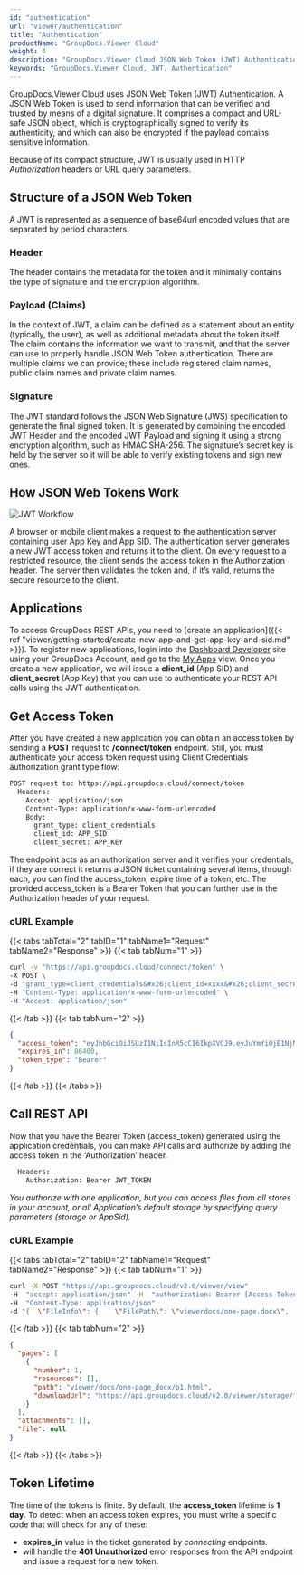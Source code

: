 ```yaml
---
id: "authentication"
url: "viewer/authentication"
title: "Authentication"
productName: "GroupDocs.Viewer Cloud"
weight: 4
description: "GroupDocs.Viewer Cloud JSON Web Token (JWT) Authentication"
keywords: "GroupDocs.Viewer Cloud, JWT, Authentication"
---
```


GroupDocs.Viewer Cloud uses JSON Web Token (JWT) Authentication. A JSON Web Token is used to send information that can be verified and trusted by means of a digital signature. It comprises a compact and URL-safe JSON object, which is cryptographically signed to verify its authenticity, and which can also be encrypted if the payload contains sensitive information.

Because of its compact structure, JWT is usually used in HTTP *Authorization* headers or URL query parameters.

## Structure of a JSON Web Token

A JWT is represented as a sequence of base64url encoded values that are separated by period characters.

### Header

The header contains the metadata for the token and it minimally contains the type of signature and the encryption algorithm.

### Payload (Claims)

In the context of JWT, a claim can be defined as a statement about an entity (typically, the user), as well as additional metadata about the token itself. The claim contains the information we want to transmit, and that the server can use to properly handle JSON Web Token authentication. There are multiple claims we can provide; these include registered claim names, public claim names and private claim names.

### Signature

The JWT standard follows the JSON Web Signature (JWS) specification to generate the final signed token. It is generated by combining the encoded JWT Header and the encoded JWT Payload and signing it using a strong encryption algorithm, such as HMAC SHA-256. The signature’s secret key is held by the server so it will be able to verify existing tokens and sign new ones.

## How JSON Web Tokens Work

![JWT Workflow](viewer/images/JWT-Workflow.png)

A browser or mobile client makes a request to the authentication server containing user App Key and App SID. The authentication server generates a new JWT access token and returns it to the client. On every request to a restricted resource, the client sends the access token in the Authorization header. The server then validates the token and, if it’s valid, returns the secure resource to the client.

## Applications

To access GroupDocs REST APIs, you need to [create an application]({{< ref "viewer/getting-started/create-new-app-and-get-app-key-and-sid.md" >}}). To register new applications, login into the [Dashboard Developer](https://dashboard.groupdocs.cloud/#/) site using your GroupDocs Account, and go to the [My Apps](https://dashboard.groupdocs.cloud/#/apps) view. Once you create a new application, we will issue a **client_id** (App SID) and **client_secret** (App Key) that you can use to authenticate your REST API calls using the JWT authentication.

## Get Access Token

After you have created a new application you can obtain an access token by sending a **POST** request to **/connect/token** endpoint. Still, you must authenticate your access token request using Client Credentials authorization grant type flow:

```html
POST request to: https://api.groupdocs.cloud/connect/token
  Headers:
    Accept: application/json
    Content-Type: application/x-www-form-urlencoded
    Body:
      grant_type: client_credentials
      client_id: APP_SID
      client_secret: APP_KEY
```

The endpoint acts as an authorization server and it verifies your credentials, if they are correct it returns a JSON ticket containing several items, through each, you can find the access_token, expire time of a token, etc. The provided access_token is a Bearer Token that you can further use in the Authorization header of your request.

### cURL Example

{{< tabs tabTotal="2" tabID="1" tabName1="Request" tabName2="Response" >}} {{< tab tabNum="1" >}}

```bash
curl -v "https://api.groupdocs.cloud/connect/token" \
-X POST \
-d "grant_type=client_credentials&#x26;client_id=xxxx&#x26;client_secret=xxxx" \
-H "Content-Type: application/x-www-form-urlencoded" \
-H "Accept: application/json"
```

{{< /tab >}} {{< tab tabNum="2" >}}

```json
{
  "access_token": "eyJhbGciOiJSUzI1NiIsInR5cCI6IkpXVCJ9.eyJuYmYiOjE1NjM4NjI3MDEsImV4cCI6MTU2Mzk0OTEwMSwiaXNzIjoiaHR0cHM6Ly9hcGkuYXNwb3NlLmNsb3VkIiwiYXVkIjpbImh0dHBzOi8vYXBpLmFzcG9zZS5jbG91ZC9yZXNvdXJjZXMiLCJhcGkucGxhdGZvcm0iLCJhcGkucHJvZHVjdHMiXSwiY2xpZW50X2lkIjoiQjAxQTE1RTUtMUI4My00QjlBLThFQjMtMEYyQkZBNkFDNzY2IiwiY2xpZW50X2lkU3J2SWQiOiIiLCJzY29wZSI6WyJhcGkucGxhdGZvcm0iLCJhcGkucHJvZHVjdHMiXX0.EEEDV53yzJ48DE-NFrBa54HXLR9AHBPh9iRTEU9rH3F6uPQ2JwBrUN-DLmOKFmYCd14rj2JDyM36WE00YNrH6ZCyC8ce4ogc0JXupvUDC0aeFqUr2MFcxNhijPbi2uCC8jbXbT_Lj-cL7SScX9-e9WYbrk4VVlfw6hlP9U12nPH7TzpiG3NvBOPyK4mQNsrCcAe5O_ebkvjoSEx6u2VuEQNAFA5sJBzaeRoVG1IIhZ_rAE5BDzRLD67wQun34T3nBvi-ojW-5Ee3hXpeaqzdpzo_J5PUvBHaTbeQoK5b7_4YpCGXeV1Q6YtCZajGwIqUwiTx02Ubw1Kk2JBuiV1qEg",
  "expires_in": 86400,
  "token_type": "Bearer"
}
```

{{< /tab >}} {{< /tabs >}}

## Call REST API

Now that you have the Bearer Token (access_token) generated using the application credentials, you can make API calls and authorize by adding the access token in the ‘Authorization’ header.

```html
  Headers:
    Authorization: Bearer JWT_TOKEN
```

*You authorize with one application, but you can access files from all stores in your account, or all Application’s default storage by specifying query parameters (storage or AppSid).*

### cURL Example

{{< tabs tabTotal="2" tabID="2" tabName1="Request" tabName2="Response" >}} {{< tab tabNum="1" >}}

```bash
curl -X POST "https://api.groupdocs.cloud/v2.0/viewer/view"
-H  "accept: application/json" -H  "authorization: Bearer [Access Token]"
-H  "Content-Type: application/json"
-d "{  \"FileInfo\": {    \"FilePath\": \"viewerdocs/one-page.docx\",    \"StorageName\": \"MyStorage\",    \"Password\": \"\"  }  }"
```

{{< /tab >}} {{< tab tabNum="2" >}}

```json
{
  "pages": [
    {
      "number": 1,
      "resources": [],
      "path": "viewer/docs/one-page_docx/p1.html",
      "downloadUrl": "https://api.groupdocs.cloud/v2.0/viewer/storage/file/viewer/docs/one-page_docx/p1.html"
    }
  ],
  "attachments": [],
  "file": null
}
```

{{< /tab >}} {{< /tabs >}}

## Token Lifetime

The time of the tokens is finite. By default, the **access_token** lifetime is **1 day**. To detect when an access token expires, you must write a specific code that will check for any of these:

* **expires_in** value in the ticket generated by *connecting* endpoints.
* will handle the **401 Unauthorized** error responses from the API endpoint and issue a request for a new token.

